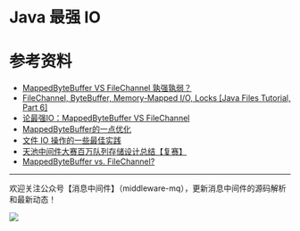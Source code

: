 # Java 最强 IO
# 参考资料

* [MappedByteBuffer VS FileChannel 孰强孰弱？](https://juejin.cn/post/6844903842472001550)
* [FileChannel, ByteBuffer, Memory-Mapped I/O, Locks [Java Files Tutorial, Part 6]](https://www.happycoders.eu/java/filechannel-bytebuffer-memory-mapped-file-locks/)
* [论最强IO：MappedByteBuffer VS FileChannel](https://blog.csdn.net/alex_xfboy/article/details/90174840)
* [MappedByteBuffer的一点优化](https://lishoubo.github.io/2017/09/27/MappedByteBuffer%E7%9A%84%E4%B8%80%E7%82%B9%E4%BC%98%E5%8C%96/)
* [文件 IO 操作的一些最佳实践](https://www.cnkirito.moe/file-io-best-practise/)
* [天池中间件大赛百万队列存储设计总结【复赛】](https://www.cnkirito.moe/mq-million-queue/)
* [MappedByteBuffer vs. FileChannel?](https://www.mo4tech.com/mappedbytebuffer-vs-filechannel.html)


---

欢迎关注公众号【消息中间件】（middleware-mq），更新消息中间件的源码解析和最新动态！

![](https://scarb-images.oss-cn-hangzhou.aliyuncs.com/img/202205170102971.jpg)
